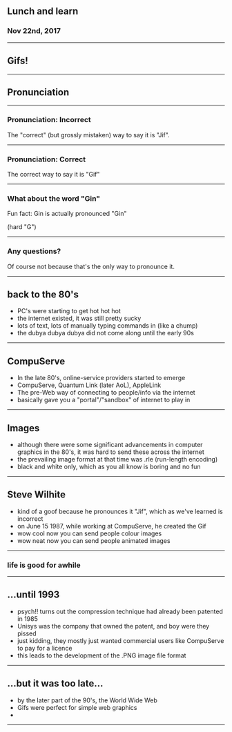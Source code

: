 ## Lunch and learn
### Nov 22nd, 2017

---

## Gifs!

---

## Pronunciation

---

### Pronunciation: Incorrect

The "correct" (but grossly mistaken) way to say it is "Jif".

---

### Pronunciation: Correct

The correct way to say it is "Gif"

---

### What about the word "Gin"

Fun fact: Gin is actually pronounced "Gin"

(hard "G")

---

### Any questions?

Of course not because that's the only way to pronounce it.

---

## back to the 80's

- PC's were starting to get hot hot hot
- the internet existed, it was still pretty sucky
- lots of text, lots of manually typing commands in (like a chump)
- the dubya dubya dubya did not come along until the early 90s

---

## CompuServe

- In the late 80's, online-service providers started to emerge
- CompuServe, Quantum Link (later AoL), AppleLink
- The pre-Web way of connecting to people/info via the internet
- basically gave you a "portal"/"sandbox" of internet to play in

---

## Images

- although there were some significant advancements in computer graphics in the 80's, it was hard to send these across the internet
- the prevailing image format at that time was .rle (run-length encoding)
- black and white only, which as you all know is boring and no fun

---

## Steve Wilhite

- kind of a goof because he pronounces it "Jif", which as we've learned is incorrect
- on June 15 1987, while working at CompuServe, he created the Gif
- wow cool now you can send people colour images
- wow neat now you can send people animated images

---

### life is good for awhile

---

## ...until 1993

- psych!! turns out the compression technique had already been patented in 1985
- Unisys was the company that owned the patent, and boy were they pissed
- just kidding, they mostly just wanted commercial users like CompuServe to pay for a licence
- this leads to the development of the .PNG image file format

---

## ...but it was too late...

- by the later part of the 90's, the World Wide Web
- Gifs were perfect for simple web graphics
-

---
